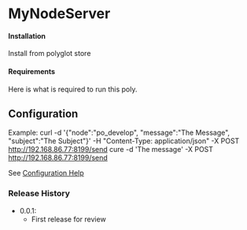 # MyNodeServer

#### Installation

Install from polyglot store

#### Requirements

Here is what is required to run this poly.

## Configuration

Example:
curl -d '{"node":"po_develop", "message":"The Message", "subject":"The Subject"}' -H "Content-Type: application/json" -X POST http://192.168.86.77:8199/send
cure -d 'The message' -X POST http://192.168.86.77:8199/send

See [Configuration Help](POLGLOT_CONFIG.md)

### Release History

- 0.0.1:
  - First release for review
